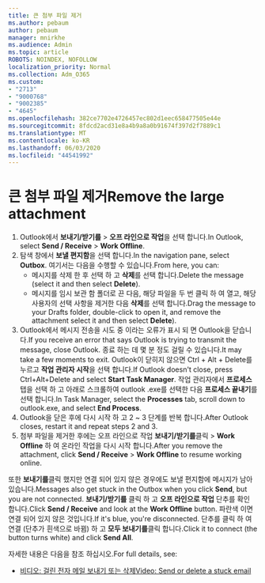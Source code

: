 ```yaml
---
title: 큰 첨부 파일 제거
ms.author: pebaum
author: pebaum
manager: mnirkhe
ms.audience: Admin
ms.topic: article
ROBOTS: NOINDEX, NOFOLLOW
localization_priority: Normal
ms.collection: Adm_O365
ms.custom:
- "2713"
- "9000768"
- "9002385"
- "4645"
ms.openlocfilehash: 382ce7702e4726457ec802d1eec658477505e44e
ms.sourcegitcommit: 8fdcd2acd31e8a4b9a8a0b91674f397d2f7889c1
ms.translationtype: MT
ms.contentlocale: ko-KR
ms.lasthandoff: 06/03/2020
ms.locfileid: "44541992"
---
```

# <a name="remove-the-large-attachment"></a><span data-ttu-id="8ea0a-102">큰 첨부 파일 제거</span><span class="sxs-lookup"><span data-stu-id="8ea0a-102">Remove the large attachment</span></span>

1. <span data-ttu-id="8ea0a-103">Outlook에서 **보내기/받기를**  >  **오프 라인으로 작업**을 선택 합니다.</span><span class="sxs-lookup"><span data-stu-id="8ea0a-103">In Outlook, select **Send / Receive** > **Work Offline**.</span></span> 
2. <span data-ttu-id="8ea0a-104">탐색 창에서 **보낼 편지함**을 선택 합니다.</span><span class="sxs-lookup"><span data-stu-id="8ea0a-104">In the navigation pane, select **Outbox**.</span></span> <span data-ttu-id="8ea0a-105">여기서는 다음을 수행할 수 있습니다.</span><span class="sxs-lookup"><span data-stu-id="8ea0a-105">From here, you can:</span></span> 
    - <span data-ttu-id="8ea0a-106">메시지를 삭제 한 후 선택 하 고 **삭제**를 선택 합니다.</span><span class="sxs-lookup"><span data-stu-id="8ea0a-106">Delete the message (select it and then select **Delete**).</span></span>
    - <span data-ttu-id="8ea0a-107">메시지를 임시 보관 함 폴더로 끈 다음, 해당 파일을 두 번 클릭 하 여 열고, 해당 사용자의 선택 사항을 제거한 다음 **삭제**를 선택 합니다.</span><span class="sxs-lookup"><span data-stu-id="8ea0a-107">Drag the message to your Drafts folder, double-click to open it, and remove the attachment select it and then select **Delete**).</span></span>
3. <span data-ttu-id="8ea0a-108">Outlook에서 메시지 전송을 시도 중 이라는 오류가 표시 되 면 Outlook을 닫습니다.</span><span class="sxs-lookup"><span data-stu-id="8ea0a-108">If you receive an error that says Outlook is trying to transmit the message, close Outlook.</span></span> <span data-ttu-id="8ea0a-109">종료 하는 데 몇 분 정도 걸릴 수 있습니다.</span><span class="sxs-lookup"><span data-stu-id="8ea0a-109">It may take a few moments to exit.</span></span> <span data-ttu-id="8ea0a-110">Outlook이 닫히지 않으면 Ctrl + Alt + Delete를 누르고 **작업 관리자 시작**을 선택 합니다.</span><span class="sxs-lookup"><span data-stu-id="8ea0a-110">If Outlook doesn't close, press Ctrl+Alt+Delete and select **Start Task Manager**.</span></span> <span data-ttu-id="8ea0a-111">작업 관리자에서 **프로세스** 탭을 선택 하 고 아래로 스크롤하여 outlook .exe를 선택한 다음 **프로세스 끝내기**를 선택 합니다.</span><span class="sxs-lookup"><span data-stu-id="8ea0a-111">In Task Manager, select the **Processes** tab, scroll down to outlook.exe, and select **End Process**.</span></span>
4. <span data-ttu-id="8ea0a-112">Outlook을 닫은 후에 다시 시작 하 고 2 ~ 3 단계를 반복 합니다.</span><span class="sxs-lookup"><span data-stu-id="8ea0a-112">After Outlook closes, restart it and repeat steps 2 and 3.</span></span> 
5. <span data-ttu-id="8ea0a-113">첨부 파일을 제거한 후에는 오프 라인으로 작업 **보내기/받기를**클릭  >  **Work Offline** 하 여 온라인 작업을 다시 시작 합니다.</span><span class="sxs-lookup"><span data-stu-id="8ea0a-113">After you remove the attachment, click **Send / Receive** > **Work Offline** to resume working online.</span></span> 

<span data-ttu-id="8ea0a-114">또한 **보내기를**클릭 했지만 연결 되어 있지 않은 경우에도 보낼 편지함에 메시지가 남아 있습니다.</span><span class="sxs-lookup"><span data-stu-id="8ea0a-114">Messages also get stuck in the Outbox when you click **Send**, but you are not connected.</span></span> <span data-ttu-id="8ea0a-115">**보내기/받기를** 클릭 하 고 **오프 라인으로 작업** 단추를 확인 합니다.</span><span class="sxs-lookup"><span data-stu-id="8ea0a-115">Click **Send / Receive** and look at the **Work Offline** button.</span></span> <span data-ttu-id="8ea0a-116">파란색 이면 연결 되어 있지 않은 것입니다.</span><span class="sxs-lookup"><span data-stu-id="8ea0a-116">If it's blue, you're disconnected.</span></span> <span data-ttu-id="8ea0a-117">단추를 클릭 하 여 연결 (단추가 흰색으로 바뀜) 하 고 **모두 보내기를**클릭 합니다.</span><span class="sxs-lookup"><span data-stu-id="8ea0a-117">Click it to connect (the button turns white) and click **Send All**.</span></span>
 
 <span data-ttu-id="8ea0a-118">자세한 내용은 다음을 참조 하십시오.</span><span class="sxs-lookup"><span data-stu-id="8ea0a-118">For full details, see:</span></span>
- [<span data-ttu-id="8ea0a-119">비디오: 걸린 전자 메일 보내기 또는 삭제</span><span class="sxs-lookup"><span data-stu-id="8ea0a-119">Video: Send or delete a stuck email</span></span>](https://support.office.com/article/Video-Send-or-delete-an-email-stuck-in-your-outbox-26d5d34a-4e5f-444a-a9e8-44db04a94dec) 